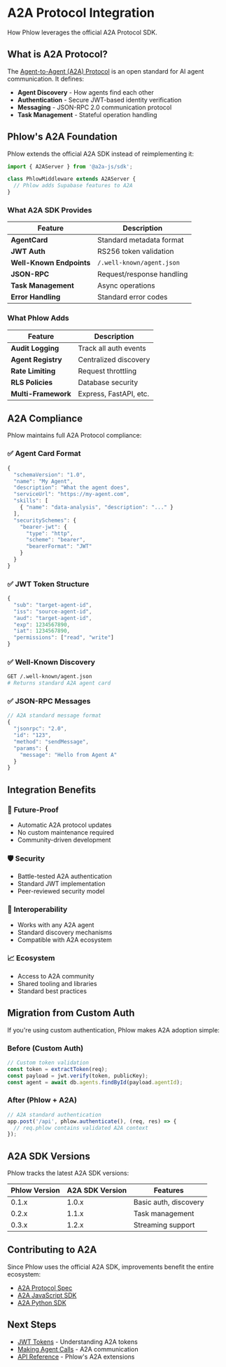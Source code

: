 # A2A Protocol Integration

How Phlow leverages the official A2A Protocol SDK.

## What is A2A Protocol?

The [Agent-to-Agent (A2A) Protocol](https://github.com/a2aproject/a2a-js) is an open standard for AI agent communication. It defines:

- **Agent Discovery** - How agents find each other
- **Authentication** - Secure JWT-based identity verification  
- **Messaging** - JSON-RPC 2.0 communication protocol
- **Task Management** - Stateful operation handling

## Phlow's A2A Foundation

Phlow extends the official A2A SDK instead of reimplementing it:

```javascript
import { A2AServer } from '@a2a-js/sdk';

class PhlowMiddleware extends A2AServer {
  // Phlow adds Supabase features to A2A
}
```

### What A2A SDK Provides

| Feature | Description |
|---------|-------------|
| **AgentCard** | Standard metadata format |
| **JWT Auth** | RS256 token validation |
| **Well-Known Endpoints** | `/.well-known/agent.json` |
| **JSON-RPC** | Request/response handling |
| **Task Management** | Async operations |
| **Error Handling** | Standard error codes |

### What Phlow Adds

| Feature | Description |
|---------|-------------|
| **Audit Logging** | Track all auth events |
| **Agent Registry** | Centralized discovery |
| **Rate Limiting** | Request throttling |
| **RLS Policies** | Database security |
| **Multi-Framework** | Express, FastAPI, etc. |

## A2A Compliance

Phlow maintains full A2A Protocol compliance:

### ✅ Agent Card Format
```javascript
{
  "schemaVersion": "1.0",
  "name": "My Agent",
  "description": "What the agent does",
  "serviceUrl": "https://my-agent.com",
  "skills": [
    { "name": "data-analysis", "description": "..." }
  ],
  "securitySchemes": {
    "bearer-jwt": {
      "type": "http",
      "scheme": "bearer",
      "bearerFormat": "JWT"
    }
  }
}
```

### ✅ JWT Token Structure
```javascript
{
  "sub": "target-agent-id",
  "iss": "source-agent-id", 
  "aud": "target-agent-id",
  "exp": 1234567890,
  "iat": 1234567890,
  "permissions": ["read", "write"]
}
```

### ✅ Well-Known Discovery
```bash
GET /.well-known/agent.json
# Returns standard A2A agent card
```

### ✅ JSON-RPC Messages
```javascript
// A2A standard message format
{
  "jsonrpc": "2.0",
  "id": "123",
  "method": "sendMessage",
  "params": {
    "message": "Hello from Agent A"
  }
}
```

## Integration Benefits

### 🔄 **Future-Proof**
- Automatic A2A protocol updates
- No custom maintenance required
- Community-driven development

### 🛡️ **Security**  
- Battle-tested A2A authentication
- Standard JWT implementation
- Peer-reviewed security model

### 🤝 **Interoperability**
- Works with any A2A agent
- Standard discovery mechanisms
- Compatible with A2A ecosystem

### 📈 **Ecosystem**
- Access to A2A community
- Shared tooling and libraries
- Standard best practices

## Migration from Custom Auth

If you're using custom authentication, Phlow makes A2A adoption simple:

### Before (Custom Auth)
```javascript
// Custom token validation
const token = extractToken(req);
const payload = jwt.verify(token, publicKey);
const agent = await db.agents.findById(payload.agentId);
```

### After (Phlow + A2A)
```javascript
// A2A standard authentication
app.post('/api', phlow.authenticate(), (req, res) => {
  // req.phlow contains validated A2A context
});
```

## A2A SDK Versions

Phlow tracks the latest A2A SDK versions:

| Phlow Version | A2A SDK Version | Features |
|---------------|-----------------|----------|
| 0.1.x | 1.0.x | Basic auth, discovery |
| 0.2.x | 1.1.x | Task management |
| 0.3.x | 1.2.x | Streaming support |

## Contributing to A2A

Since Phlow uses the official A2A SDK, improvements benefit the entire ecosystem:

- [A2A Protocol Spec](https://github.com/a2aproject/a2a-spec)
- [A2A JavaScript SDK](https://github.com/a2aproject/a2a-js)
- [A2A Python SDK](https://github.com/a2aproject/a2a-python)

## Next Steps

- [JWT Tokens](jwt-tokens.md) - Understanding A2A tokens
- [Making Agent Calls](../guides/agent-calls.md) - A2A communication
- [API Reference](../api/javascript.md) - Phlow's A2A extensions